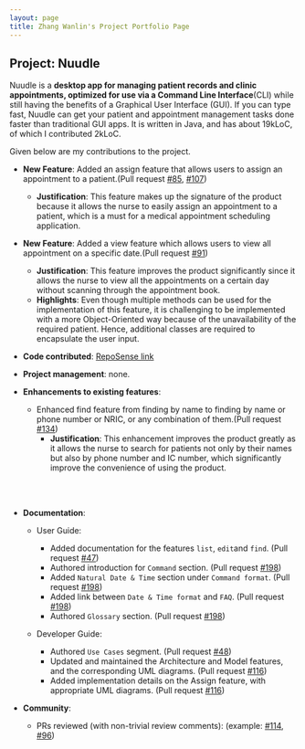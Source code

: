 ```yaml
---
layout: page
title: Zhang Wanlin's Project Portfolio Page
---
```


## Project: Nuudle

Nuudle is a **desktop app for managing patient records and clinic appointments, optimized for use
via a Command Line Interface**(CLI) while still having the benefits of a Graphical User Interface (GUI).
If you can type fast, Nuudle can get your patient and appointment management tasks done faster than traditional GUI apps.
It is written in Java, and has about 19kLoC, of which I contributed 2kLoC.

Given below are my contributions to the project.

* **New Feature**: Added an assign feature that allows users to assign an appointment to a patient.(Pull request [\#85](https://github.com/AY2021S1-CS2103T-T12-4/tp/pull/85), [\#107](https://github.com/AY2021S1-CS2103T-T12-4/tp/pull/107))
    * **Justification**: This feature makes up the signature of the product because it allows the nurse to easily assign an appointment to a patient, which is a must for a medical appointment scheduling application.

* **New Feature**: Added a view feature which allows users to view all appointment on a specific date.(Pull request [\#91](https://github.com/AY2021S1-CS2103T-T12-4/tp/pull/91))
    * **Justification**: This feature improves the product significantly since it allows the nurse to view all the appointments on a certain day without scanning through the appointment book.
    * **Highlights**: Even though multiple methods can be used for the implementation of this feature, it is challenging to be implemented with a more Object-Oriented way because of the unavailability of the required patient. Hence, additional classes are required to encapsulate the user input.

* **Code contributed**: [RepoSense link](https://nus-cs2103-ay2021s1.github.io/tp-dashboard/#breakdown=true&search=zhangwanlin98&sort=groupTitle&sortWithin=title&since=2020-08-14&timeframe=commit&mergegroup=&groupSelect=groupByRepos&checkedFileTypes=docs~functional-code~test-code~other&tabOpen=true&tabType=authorship&zFR=false&tabAuthor=ZhangWanlin98&tabRepo=AY2021S1-CS2103T-T12-4%2Ftp%5Bmaster%5D&authorshipIsMergeGroup=false&authorshipFileTypes=docs~functional-code~test-code)

* **Project management**: none.

* **Enhancements to existing features**:
    * Enhanced find feature from finding by name to finding by name or phone number or NRIC, or any combination of them.(Pull request [\#134](https://github.com/AY2021S1-CS2103T-T12-4/tp/pull/134))
        * **Justification**: This enhancement improves the product greatly as it allows the nurse to search for patients not only by their names but also by phone number and IC number, which significantly improve the convenience of using the product. 

<br><br>
* **Documentation**:
  * User Guide:
    * Added documentation for the features `list`, `edit`and `find`. (Pull request [\#47](https://github.com/AY2021S1-CS2103T-T12-4/tp/pull/47))
    * Authored introduction for `Command` section. (Pull request [\#198](https://github.com/AY2021S1-CS2103T-T12-4/tp/pull/198))
    * Added `Natural Date & Time` section under `Command format`. (Pull request [\#198](https://github.com/AY2021S1-CS2103T-T12-4/tp/pull/198))
    * Added link between `Date & Time format` and `FAQ`. (Pull request [\#198](https://github.com/AY2021S1-CS2103T-T12-4/tp/pull/198))
    * Authored `Glossary` section. (Pull request [\#198](https://github.com/AY2021S1-CS2103T-T12-4/tp/pull/198))

  * Developer Guide:
    * Authored `Use Cases` segment. (Pull request [\#48](https://github.com/AY2021S1-CS2103T-T12-4/tp/pull/48))
    * Updated and maintained the Architecture and Model features, and the corresponding UML diagrams. (Pull request [\#116](https://github.com/AY2021S1-CS2103T-T12-4/tp/pull/116))
    * Added implementation details on the Assign feature, with appropriate UML diagrams. (Pull request [\#116](https://github.com/AY2021S1-CS2103T-T12-4/tp/pull/116))

* **Community**:
  * PRs reviewed (with non-trivial review comments): 
    (example: [\#114](https://github.com/AY2021S1-CS2103T-T12-4/tp/pull/114), [\#96](https://github.com/AY2021S1-CS2103T-T12-4/tp/pull/96))
